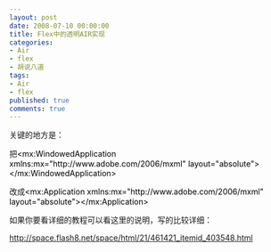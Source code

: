 ```yaml
---
layout: post
date: 2008-07-10 00:00:00
title: Flex中的透明AIR实现
categories:
- Air
- flex
- 胡说八道
tags:
- Air
- flex
published: true
comments: true
---
```

<p>关键的地方是：</p>

<p>把<span style="color: #000102;">&lt;mx:WindowedApplication xmlns:mx="http://www.adobe.com/2006/mxml" layout="absolute"&gt;&lt;/mx:WindowedApplication&gt;</span></p>

<p>改成<span style="color: #000102;">&lt;mx:Application xmlns:mx="http://www.adobe.com/2006/mxml" layout="absolute"&gt;&lt;/mx:Application&gt;</span></p>

<p>如果你要看详细的教程可以看这里的说明，写的比较详细：</p>

<p><a href="http://space.flash8.net/space/html/21/461421_itemid_403548.html" target="_blank">http://space.flash8.net/space/html/21/461421_itemid_403548.html</a></p>
